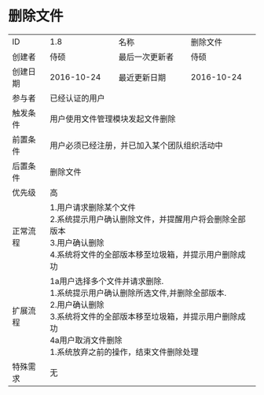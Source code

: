 # 删除文件
<table>
<tbody>
<tr><td>ID</td><td>1.8</td><td>名称</td><td>删除文件</td></tr>
<tr><td>创建者</td><td>侍硕</td><td>最后一次更新者</td><td>侍硕</td></tr>
<tr><td>创建日期</td><td>2016-10-24</td><td>最近更新日期</td><td>2016-10-24</td></tr>
<tr><td>参与者</td><td colspan="3">已经认证的用户</td></tr>
<tr><td>触发条件</td><td colspan="3">用户使用文件管理模块发起文件删除</td></tr>
<tr><td>前置条件</td><td colspan="3">用户必须已经注册，并已加入某个团队组织活动中</td></tr>
<tr><td>后置条件</td><td colspan="3">删除文件</td></tr>
<tr><td>优先级</td><td colspan="3">高</td></tr>
<tr><td>正常流程</td><td colspan="3">
1.用户请求删除某个文件<br>
2.系统提示用户确认删除文件，并提醒用户将会删除全部版本<br>
3.用户确认删除<br>
4.系统将文件的全部版本移至垃圾箱，并提示用户删除成功<br>
</td></tr>
<tr><td>扩展流程</td><td colspan="3">
1a用户选择多个文件并请求删除.<br>
1.系统提示用户确认删除所选文件,并删除全部版本.<br>
2.用户确认删除<br>
3.系统将文件的全部版本移至垃圾箱，并提示用户删除成功<br>
4a用户取消文件删除<br>
1.系统放弃之前的操作，结束文件删除处理<br>
</td></tr>
<tr><td>特殊需求</td><td colspan="3">无 </td></tr>
</tbody>
</table>

